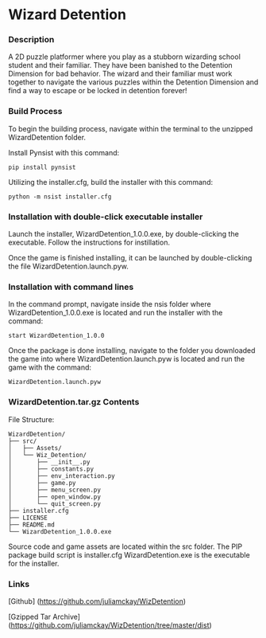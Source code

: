 # Wizard Detention

### Description
A 2D puzzle platformer where you play as a stubborn wizarding school student and their familiar.
They have been banished to the Detention Dimension for bad behavior.
The wizard and their familiar must work together to navigate the various puzzles within the Detention Dimension and find
a way to escape or be locked in detention forever!

### Build Process
To begin the building process, navigate within the terminal to the unzipped WizardDetention folder. 

Install Pynsist with this command:
```
pip install pynsist
```
Utilizing the installer.cfg, build the installer with this command:
```
python -m nsist installer.cfg
```

### Installation with double-click executable installer
Launch the installer, WizardDetention_1.0.0.exe, by double-clicking the executable. Follow the instructions for instillation. 

Once the game is finished installing, it can be launched by double-clicking the file WizardDetention.launch.pyw.

### Installation with command lines
In the command prompt, navigate inside the nsis folder where WizardDetention_1.0.0.exe is located and run the installer
with the command:
```
start WizardDetention_1.0.0
```
Once the package is done installing, navigate to the folder you downloaded the game into where WizardDetention.launch.pyw 
is located and run the game with the command:
```
WizardDetention.launch.pyw
```

### WizardDetention.tar.gz Contents
File Structure:
```
WizardDetention/
├── src/
│   ├── Assets/
│   └── Wiz_Detention/
│       ├── __init__.py
│       ├── constants.py
│       ├── env_interaction.py
│       ├── game.py
│       ├── menu_screen.py
│       ├── open_window.py
│       └── quit_screen.py
├── installer.cfg
├── LICENSE
├── README.md
└── WizardDetention_1.0.0.exe
```
Source code and game assets are located within the src folder. 
The PIP package build script is installer.cfg
WizardDetention.exe is the executable for the installer.

### Links
[Github] (https://github.com/juliamckay/WizDetention)

[Gzipped Tar Archive] (https://github.com/juliamckay/WizDetention/tree/master/dist)